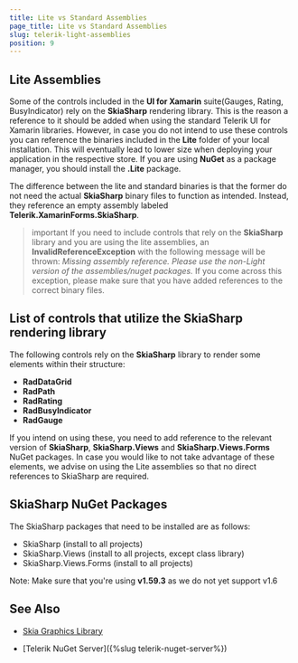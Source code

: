 ```yaml
---
title: Lite vs Standard Assemblies
page_title: Lite vs Standard Assemblies
slug: telerik-light-assemblies
position: 9
---
```


## Lite Assemblies

Some of the controls included in the **UI for Xamarin** suite(Gauges, Rating, BusyIndicator) rely on the **SkiaSharp** rendering library. This is the reason а reference to it should be added when using the standard Telerik UI for Xamarin libraries. However, in case you do not intend to use these controls you can reference the binaries included in the **Lite** folder of your local installation. This will eventually lead to lower size when deploying your application in the respective store. If you are using **NuGet** as a package manager, you should install the **.Lite** package.

Тhe difference between the lite and standard binaries is that the former do not need the actual **SkiaSharp** binary files to function as intended. Instead, they reference an empty assembly labeled **Telerik.XamarinForms.SkiaSharp**. 
 
>important If you need to include controls that rely on the **SkiaSharp** library and you are using the lite assemblies, an **InvalidReferenceException** with the following message will be thrown: *Missing assembly reference. Please use the non-Light version of the assemblies/nuget packages.* If you come across this exception, please make sure that you have added references to the correct binary files.

## List of controls that utilize the SkiaSharp rendering library

The following controls rely on the **SkiaSharp** library to render some elements within their structure:

* **RadDataGrid**
* **RadPath**
* **RadRating**
* **RadBusyIndicator**
* **RadGauge**

If you intend on using these, you need to add reference to the relevant version of **SkiaSharp**, **SkiaSharp.Views** and **SkiaSharp.Views.Forms** NuGet packages. In case you would like to not take advantage of these elements, we advise on using the Lite assemblies so that no direct references to SkiaSharp are required.

## SkiaSharp NuGet Packages
The SkiaSharp packages that need to be installed are as follows:

+ SkiaSharp (install to all projects)
+ SkiaSharp.Views (install to all projects, except class library)
+ SkiaSharp.Views.Forms (install to all projects)

Note: Make sure that you're using **v1.59.3** as we do not yet support v1.6

## See Also

* [Skia Graphics Library](https://skia.org/)

* [Telerik NuGet Server]({%slug telerik-nuget-server%})
